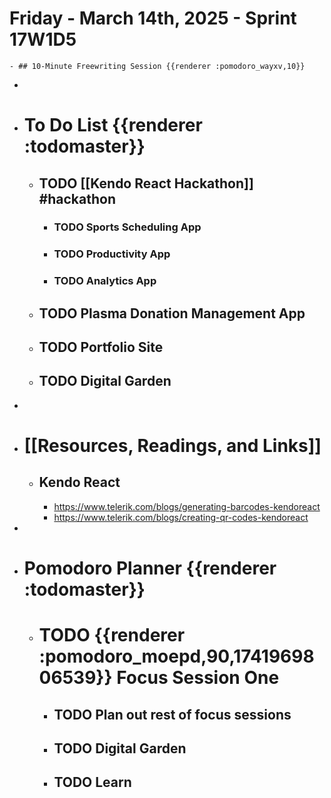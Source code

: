 # Friday - March 14th, 2025 - Sprint 17W1D5
	- ## 10-Minute Freewriting Session {{renderer :pomodoro_wayxv,10}}
-
- # To Do List {{renderer :todomaster}}
	- ## TODO [[Kendo React Hackathon]] #hackathon
		- ### TODO Sports Scheduling App
		- ### TODO Productivity App
		- ### TODO Analytics App
	- ## TODO Plasma Donation Management App
	- ## TODO Portfolio Site
	- ## TODO Digital Garden
-
- # [[Resources, Readings, and Links]]
	- ## Kendo React
		- https://www.telerik.com/blogs/generating-barcodes-kendoreact
		- https://www.telerik.com/blogs/creating-qr-codes-kendoreact
-
- # Pomodoro Planner {{renderer :todomaster}}
	- # TODO {{renderer :pomodoro_moepd,90,1741969806539}} Focus Session One
		- ## TODO Plan out rest of focus sessions
		- ## TODO Digital Garden
		- ## TODO Learn
